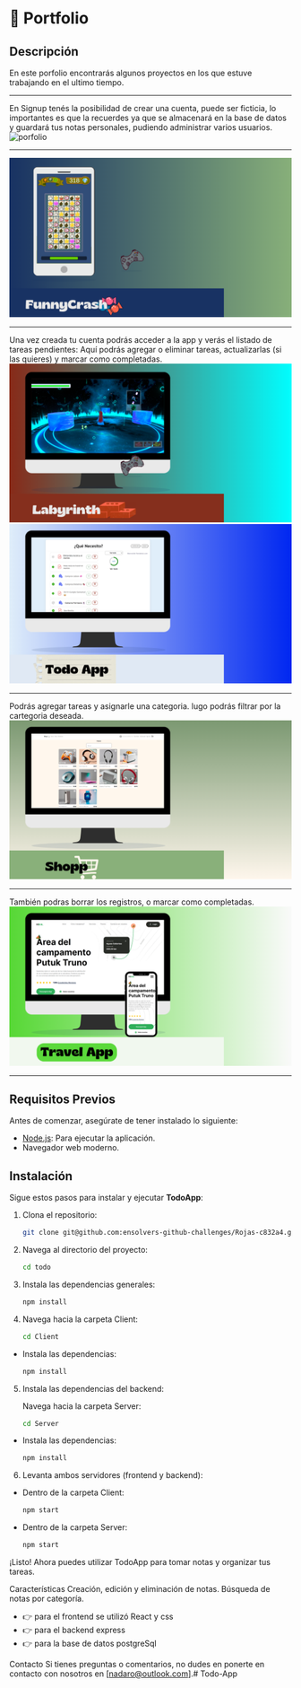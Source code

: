 # 📝 Portfolio

## Descripción
En este porfolio encontrarás algunos proyectos en los que estuve trabajando en el ultimo tiempo.

<hr/>
En Signup tenés la posibilidad de crear una cuenta, puede ser ficticia, lo importantes es que la recuerdes
ya que se almacenará en la base de datos y guardará tus notas personales, pudiendo administrar varios usuarios.

<img src="./public/image/projects/porfolio.png" alt="porfolio">


<hr/>
<img src="./public/image/projects/Funny-Crash.png" alt="imagen del juego funnycrash">

<hr/>
Una vez creada tu cuenta podrás acceder a la app y verás el listado de tareas pendientes:
Aquí podrás agregar o eliminar tareas, actualizarlas (si las quieres) y marcar como
completadas.

<img src="./public/image/projects/labyrinth.png" alt="imagen del juego labyrinth">

<img src="./public/image/projects/Todo-App.png" alt="imagen de la apliación">

<hr/>
Podrás agregar tareas y asignarle una categoria. lugo podrás filtrar por la cartegoria deseada.

<img src="./public/image/projects/Shopi-App.png" alt="imagen de la apliación Shopi app">

<hr/>
También podras borrar los registros, o marcar como completadas.

<img src="./public/image/projects/Travel-App.png" alt="imagen de la apliación travel app">

<hr/>




## Requisitos Previos
Antes de comenzar, asegúrate de tener instalado lo siguiente:
- [Node.js](https://nodejs.org/): Para ejecutar la aplicación.
- Navegador web moderno.

## Instalación
Sigue estos pasos para instalar y ejecutar **TodoApp**:

1. Clona el repositorio:
   ```bash
   git clone git@github.com:ensolvers-github-challenges/Rojas-c832a4.git
2. Navega al directorio del proyecto:
   ```bash
   cd todo
3. Instala las dependencias generales:
   ```bash
   npm install
4. Navega hacia la carpeta Client:
   ```bash
   cd Client
- Instala las dependencias: 
   ```bash
   npm install
5. Instala las dependencias del backend:
   
   Navega hacia la carpeta Server:
   ```bash
   cd Server
- Instala las dependencias: 
   ```bash 
   npm install
6. Levanta ambos servidores (frontend y backend):
- Dentro de la carpeta Client:
   ```bash
   npm start

- Dentro de la carpeta Server:

   ```bash
   npm start

¡Listo! Ahora puedes utilizar TodoApp para tomar notas y organizar tus tareas.

Características
Creación, edición y eliminación de notas.
Búsqueda de notas por categoría. 
- 👉 para el frontend se utilizó React y css
- 👉 para el backend express
- 👉 para la base de datos postgreSql




Contacto
Si tienes preguntas o comentarios, no dudes en ponerte en contacto con nosotros en [nadaro@outlook.com].# Todo-App
